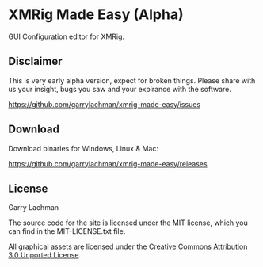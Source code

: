 # XMRig Made Easy (Alpha)
GUI Configuration editor for XMRig. 

## Disclaimer
This is very early alpha version, expect for broken things. Please share with us your insight, bugs you saw and your expirance with the software. 

https://github.com/garrylachman/xmrig-made-easy/issues


## Download
Download binaries for Windows, Linux & Mac:

https://github.com/garrylachman/xmrig-made-easy/releases



## License
Garry Lachman


The source code for the site is licensed under the MIT license, which you can find in
the MIT-LICENSE.txt file.

All graphical assets are licensed under the
[Creative Commons Attribution 3.0 Unported License](https://creativecommons.org/licenses/by/3.0/).
